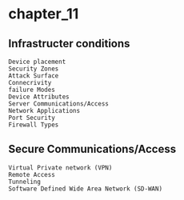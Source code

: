 # chapter_11

## Infrastructer conditions
    Device placement
    Security Zones
    Attack Surface
    Connecrivity
    failure Modes
    Device Attributes
    Server Communications/Access
    Network Applications
    Port Security
    Firewall Types
## Secure Communications/Access
    Virtual Private network (VPN)
    Remote Access
    Tunneling
    Software Defined Wide Area Network (SD-WAN)


    
